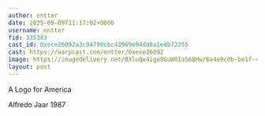```yaml
---
author: entter
date: 2025-05-09T11:17:02+0000
username: entter
fid: 335383
cast_id: 0xece26092a3c94790cbc43969e94dd8a1edb72255
cast: https://warpcast.com/entter/0xece26092
image: https://imagedelivery.net/BXluQx4ige9GuW0Ia56BHw/6a4e9c0b-be1f-4fd1-20f7-0c591c529600/original
layout: post
---
```

A Logo for America  
  
Alfredo Jaar 1987  

<img src='https://imagedelivery.net/BXluQx4ige9GuW0Ia56BHw/6a4e9c0b-be1f-4fd1-20f7-0c591c529600/original' alt='' referrerpolicy='no-referrer'/>